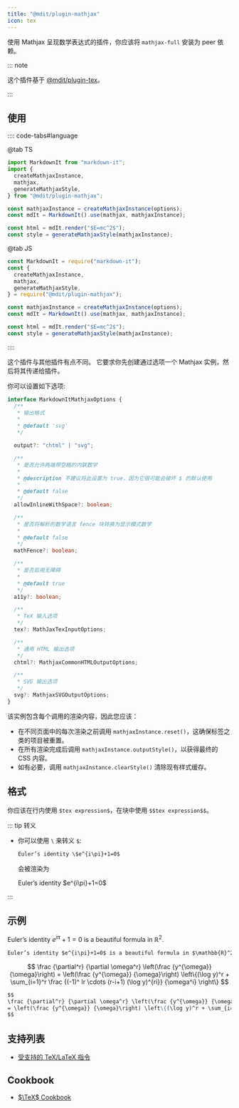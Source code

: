 ```yaml
---
title: "@mdit/plugin-mathjax"
icon: tex
---
```


使用 Mathjax 呈现数学表达式的插件，你应该将 `mathjax-full` 安装为 peer 依赖。

::: note

这个插件基于 [@mdit/plugin-tex](tex.md)。

:::

<!-- more -->

## 使用 <Badge text="仅限 Node.js 环境" />

:::: code-tabs#language

@tab TS

```ts
import MarkdownIt from "markdown-it";
import {
  createMathjaxInstance,
  mathjax,
  generateMathjaxStyle,
} from "@mdit/plugin-mathjax";

const mathjaxInstance = createMathjaxInstance(options);
const mdIt = MarkdownIt().use(mathjax, mathjaxInstance);

const html = mdIt.render("$E=mc^2$");
const style = generateMathjaxStyle(mathjaxInstance);
```

@tab JS

```js
const MarkdownIt = require("markdown-it");
const {
  createMathjaxInstance,
  mathjax,
  generateMathjaxStyle,
} = require("@mdit/plugin-mathjax");

const mathjaxInstance = createMathjaxInstance(options);
const mdIt = MarkdownIt().use(mathjax, mathjaxInstance);

const html = mdIt.render("$E=mc^2$");
const style = generateMathjaxStyle(mathjaxInstance);
```

::::

这个插件与其他插件有点不同。 它要求你先创建通过选项一个 Mathjax 实例，然后将其传递给插件。

你可以设置如下选项:

```ts
interface MarkdownItMathjaxOptions {
  /**
   * 输出格式
   *
   * @default 'svg'
   */

  output?: "chtml" | "svg";

  /**
   * 是否允许两端带空格的内联数学
   *
   * @description 不建议将此设置为 true，因为它很可能会破坏 $ 的默认使用
   *
   * @default false
   */
  allowInlineWithSpace?: boolean;

  /**
   * 是否将解析的数学语言 fence 块转换为显示模式数学
   *
   * @default false
   */
  mathFence?: boolean;

  /**
   * 是否启用无障碍
   *
   * @default true
   */
  a11y?: boolean;

  /**
   * TeX 输入选项
   */
  tex?: MathJaxTexInputOptions;

  /**
   * 通用 HTML 输出选项
   */
  chtml?: MathjaxCommonHTMLOutputOptions;

  /**
   * SVG 输出选项
   */
  svg?: MathjaxSVGOutputOptions;
}
```

该实例包含每个调用的渲染内容，因此您应该：

- 在不同页面中的每次渲染之前调用 `mathjaxInstance.reset()`，这确保标签之类的项目被重置。
- 在所有渲染完成后调用 `mathjaxInstance.outputStyle()`，以获得最终的 CSS 内容。
- 如有必要，调用 `mathjaxInstance.clearStyle()` 清除现有样式缓存。

## 格式

你应该在行内使用 `$tex expression$`，在块中使用 `$$tex expression$$`。

::: tip 转义

- 你可以使用 `\` 来转义 `$`:

  ```md
  Euler’s identity \$e^{i\pi}+1=0$
  ```

  会被渲染为

  Euler’s identity \$e^{i\pi}+1=0$

:::

## 示例

Euler’s identity $e^{i\pi}+1=0$ is a beautiful formula in $\mathbb{R}^2$.

```md
Euler’s identity $e^{i\pi}+1=0$ is a beautiful formula in $\mathbb{R}^2$.
```

$$
\frac {\partial^r} {\partial \omega^r} \left(\frac {y^{\omega}} {\omega}\right)
= \left(\frac {y^{\omega}} {\omega}\right) \left\{(\log y)^r + \sum_{i=1}^r \frac {(-1)^ Ir \cdots (r-i+1) (\log y)^{ri}} {\omega^i} \right\}
$$

```md
$$
\frac {\partial^r} {\partial \omega^r} \left(\frac {y^{\omega}} {\omega}\right)
= \left(\frac {y^{\omega}} {\omega}\right) \left\{(\log y)^r + \sum_{i=1}^r \frac {(-1)^ Ir \cdots (r-i+1) (\log y)^{ri}} {\omega^i} \right\}
$$
```

## 支持列表

- [受支持的 TeX/LaTeX 指令](https://docs.mathjax.org/en/latest/input/tex/macros/index.html#tex-commands)

## Cookbook

- [$\TeX$ Cookbook](tex.md#tex-教程)
